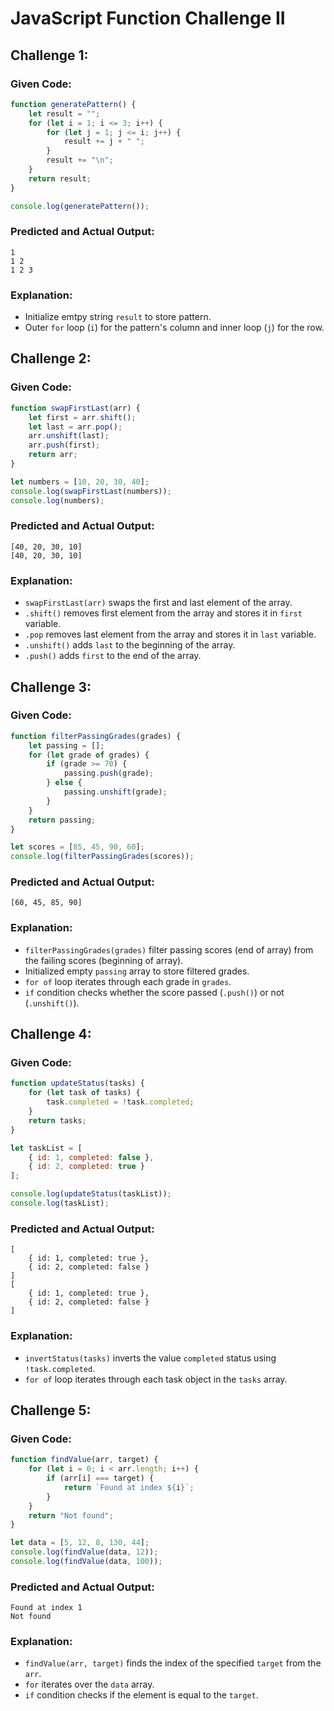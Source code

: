 # JavaScript Function Challenge II

## Challenge 1:

### Given Code:

```javascript
function generatePattern() {
    let result = "";
    for (let i = 1; i <= 3; i++) {
        for (let j = 1; j <= i; j++) {
            result += j + " ";
        }
        result += "\n";
    }
    return result;
}

console.log(generatePattern());
```

### Predicted and Actual Output:

```
1
1 2
1 2 3 
```

### Explanation:
- Initialize emtpy string `result` to store pattern.
- Outer `for` loop (`i`) for the pattern's column and inner loop (`j`) for the row.

## Challenge 2:

### Given Code:

```javascript
function swapFirstLast(arr) {
    let first = arr.shift();
    let last = arr.pop();
    arr.unshift(last);
    arr.push(first);
    return arr;
}

let numbers = [10, 20, 30, 40];
console.log(swapFirstLast(numbers));
console.log(numbers);
```

### Predicted and Actual Output:

```
[40, 20, 30, 10]
[40, 20, 30, 10]
```

### Explanation:
- `swapFirstLast(arr)` swaps the first and last element of the array.
- `.shift()` removes first element from the array and stores it in `first` variable.
- `.pop` removes last element from the array and stores it in `last` variable.
- `.unshift()` adds `last` to the beginning of the array.
- `.push()` adds `first` to the end of the array.

## Challenge 3:

### Given Code:

```javascript
function filterPassingGrades(grades) {
    let passing = [];
    for (let grade of grades) {
        if (grade >= 70) {
            passing.push(grade);
        } else {
            passing.unshift(grade);
        }
    }
    return passing;
}

let scores = [85, 45, 90, 60];
console.log(filterPassingGrades(scores));
```

### Predicted and Actual Output:

```
[60, 45, 85, 90]
```

### Explanation:
- `filterPassingGrades(grades)` filter passing scores (end of array) from the failing scores (beginning of array).
- Initialized empty `passing` array to store filtered grades.
- `for of` loop iterates through each grade in `grades`.
- `if` condition checks whether the score passed (`.push()`) or not (`.unshift()`).

## Challenge 4:

### Given Code:

```javascript
function updateStatus(tasks) {
    for (let task of tasks) {
        task.completed = !task.completed;
    }
    return tasks;
}

let taskList = [
    { id: 1, completed: false },
    { id: 2, completed: true }
];

console.log(updateStatus(taskList));
console.log(taskList);
```

### Predicted and Actual Output:

```
[
    { id: 1, completed: true },
    { id: 2, completed: false }
]
[
    { id: 1, completed: true },
    { id: 2, completed: false }
]
```

### Explanation:
- `invertStatus(tasks)` inverts the value `completed` status using `!task.completed`.
- `for of` loop iterates through each task object in the `tasks` array.

## Challenge 5:

### Given Code:

```javascript
function findValue(arr, target) {
    for (let i = 0; i < arr.length; i++) {
        if (arr[i] === target) {
            return `Found at index ${i}`;
        }
    }
    return "Not found";
}

let data = [5, 12, 8, 130, 44];
console.log(findValue(data, 12));
console.log(findValue(data, 100));  
```

### Predicted and Actual Output:

```
Found at index 1
Not found
```

### Explanation:
- `findValue(arr, target)` finds the index of the specified `target` from the `arr`.
- `for` iterates over the `data` array.
- `if` condition checks if the element is equal to the `target`.
